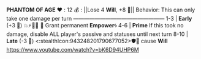 __**PHANTOM OF AGE**__
:heart: : 12
:moneybag: : ||Lose 4 __Will__, +8 🔷||
Behavior: This can only take one damage per turn
—————————————————
1-3   | **Early** (+3 :game_die:) :boom::zap::no_entry_sign::dart: :twisted_rightwards_arrows: Grant permanent __Empower__:cyclone: 
4-6   | **Prime**  If this took no damage, disable ALL player's passive and statuses until next turn
8-10  | **Late** (-3 :game_die:) <:stealthIcon:943248201790677052>:shield::twisted_rightwards_arrows: cause __Will__
https://www.youtube.com/watch?v=bK6D94UHP6M
